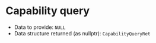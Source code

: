 # Capability query

* Data to provide: `NULL`
* Data structure returned (as nullptr): `CapabilityQueryRet`